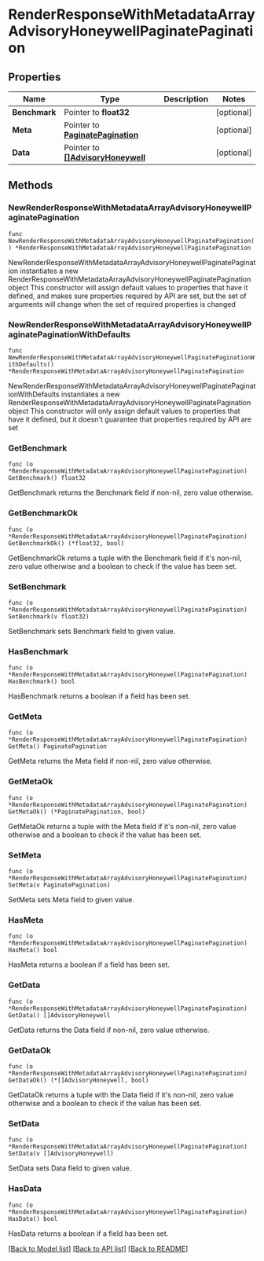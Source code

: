 # RenderResponseWithMetadataArrayAdvisoryHoneywellPaginatePagination

## Properties

Name | Type | Description | Notes
------------ | ------------- | ------------- | -------------
**Benchmark** | Pointer to **float32** |  | [optional] 
**Meta** | Pointer to [**PaginatePagination**](PaginatePagination.md) |  | [optional] 
**Data** | Pointer to [**[]AdvisoryHoneywell**](AdvisoryHoneywell.md) |  | [optional] 

## Methods

### NewRenderResponseWithMetadataArrayAdvisoryHoneywellPaginatePagination

`func NewRenderResponseWithMetadataArrayAdvisoryHoneywellPaginatePagination() *RenderResponseWithMetadataArrayAdvisoryHoneywellPaginatePagination`

NewRenderResponseWithMetadataArrayAdvisoryHoneywellPaginatePagination instantiates a new RenderResponseWithMetadataArrayAdvisoryHoneywellPaginatePagination object
This constructor will assign default values to properties that have it defined,
and makes sure properties required by API are set, but the set of arguments
will change when the set of required properties is changed

### NewRenderResponseWithMetadataArrayAdvisoryHoneywellPaginatePaginationWithDefaults

`func NewRenderResponseWithMetadataArrayAdvisoryHoneywellPaginatePaginationWithDefaults() *RenderResponseWithMetadataArrayAdvisoryHoneywellPaginatePagination`

NewRenderResponseWithMetadataArrayAdvisoryHoneywellPaginatePaginationWithDefaults instantiates a new RenderResponseWithMetadataArrayAdvisoryHoneywellPaginatePagination object
This constructor will only assign default values to properties that have it defined,
but it doesn't guarantee that properties required by API are set

### GetBenchmark

`func (o *RenderResponseWithMetadataArrayAdvisoryHoneywellPaginatePagination) GetBenchmark() float32`

GetBenchmark returns the Benchmark field if non-nil, zero value otherwise.

### GetBenchmarkOk

`func (o *RenderResponseWithMetadataArrayAdvisoryHoneywellPaginatePagination) GetBenchmarkOk() (*float32, bool)`

GetBenchmarkOk returns a tuple with the Benchmark field if it's non-nil, zero value otherwise
and a boolean to check if the value has been set.

### SetBenchmark

`func (o *RenderResponseWithMetadataArrayAdvisoryHoneywellPaginatePagination) SetBenchmark(v float32)`

SetBenchmark sets Benchmark field to given value.

### HasBenchmark

`func (o *RenderResponseWithMetadataArrayAdvisoryHoneywellPaginatePagination) HasBenchmark() bool`

HasBenchmark returns a boolean if a field has been set.

### GetMeta

`func (o *RenderResponseWithMetadataArrayAdvisoryHoneywellPaginatePagination) GetMeta() PaginatePagination`

GetMeta returns the Meta field if non-nil, zero value otherwise.

### GetMetaOk

`func (o *RenderResponseWithMetadataArrayAdvisoryHoneywellPaginatePagination) GetMetaOk() (*PaginatePagination, bool)`

GetMetaOk returns a tuple with the Meta field if it's non-nil, zero value otherwise
and a boolean to check if the value has been set.

### SetMeta

`func (o *RenderResponseWithMetadataArrayAdvisoryHoneywellPaginatePagination) SetMeta(v PaginatePagination)`

SetMeta sets Meta field to given value.

### HasMeta

`func (o *RenderResponseWithMetadataArrayAdvisoryHoneywellPaginatePagination) HasMeta() bool`

HasMeta returns a boolean if a field has been set.

### GetData

`func (o *RenderResponseWithMetadataArrayAdvisoryHoneywellPaginatePagination) GetData() []AdvisoryHoneywell`

GetData returns the Data field if non-nil, zero value otherwise.

### GetDataOk

`func (o *RenderResponseWithMetadataArrayAdvisoryHoneywellPaginatePagination) GetDataOk() (*[]AdvisoryHoneywell, bool)`

GetDataOk returns a tuple with the Data field if it's non-nil, zero value otherwise
and a boolean to check if the value has been set.

### SetData

`func (o *RenderResponseWithMetadataArrayAdvisoryHoneywellPaginatePagination) SetData(v []AdvisoryHoneywell)`

SetData sets Data field to given value.

### HasData

`func (o *RenderResponseWithMetadataArrayAdvisoryHoneywellPaginatePagination) HasData() bool`

HasData returns a boolean if a field has been set.


[[Back to Model list]](../README.md#documentation-for-models) [[Back to API list]](../README.md#documentation-for-api-endpoints) [[Back to README]](../README.md)


